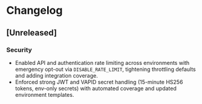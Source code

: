 # Changelog

## [Unreleased]

### Security
- Enabled API and authentication rate limiting across environments with emergency opt-out via `DISABLE_RATE_LIMIT`, tightening throttling defaults and adding integration coverage.
- Enforced strong JWT and VAPID secret handling (15-minute HS256 tokens, env-only secrets) with automated coverage and updated environment templates.
